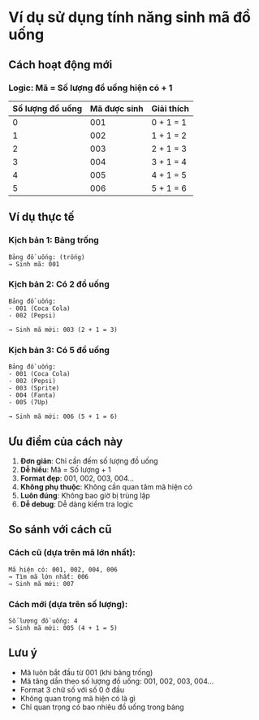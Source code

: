 # Ví dụ sử dụng tính năng sinh mã đồ uống

## Cách hoạt động mới

### Logic: Mã = Số lượng đồ uống hiện có + 1

| Số lượng đồ uống | Mã được sinh | Giải thích |
|------------------|---------------|------------|
| 0 | 001 | 0 + 1 = 1 |
| 1 | 002 | 1 + 1 = 2 |
| 2 | 003 | 2 + 1 = 3 |
| 3 | 004 | 3 + 1 = 4 |
| 4 | 005 | 4 + 1 = 5 |
| 5 | 006 | 5 + 1 = 6 |

## Ví dụ thực tế

### Kịch bản 1: Bảng trống
```
Bảng đồ uống: (trống)
→ Sinh mã: 001
```

### Kịch bản 2: Có 2 đồ uống
```
Bảng đồ uống: 
- 001 (Coca Cola)
- 002 (Pepsi)

→ Sinh mã mới: 003 (2 + 1 = 3)
```

### Kịch bản 3: Có 5 đồ uống
```
Bảng đồ uống:
- 001 (Coca Cola)
- 002 (Pepsi) 
- 003 (Sprite)
- 004 (Fanta)
- 005 (7Up)

→ Sinh mã mới: 006 (5 + 1 = 6)
```

## Ưu điểm của cách này

1. **Đơn giản**: Chỉ cần đếm số lượng đồ uống
2. **Dễ hiểu**: Mã = Số lượng + 1
3. **Format đẹp**: 001, 002, 003, 004...
4. **Không phụ thuộc**: Không cần quan tâm mã hiện có
5. **Luôn đúng**: Không bao giờ bị trùng lặp
6. **Dễ debug**: Dễ dàng kiểm tra logic

## So sánh với cách cũ

### Cách cũ (dựa trên mã lớn nhất):
```
Mã hiện có: 001, 002, 004, 006
→ Tìm mã lớn nhất: 006
→ Sinh mã mới: 007
```

### Cách mới (dựa trên số lượng):
```
Số lượng đồ uống: 4
→ Sinh mã mới: 005 (4 + 1 = 5)
```

## Lưu ý

- Mã luôn bắt đầu từ 001 (khi bảng trống)
- Mã tăng dần theo số lượng đồ uống: 001, 002, 003, 004...
- Format 3 chữ số với số 0 ở đầu
- Không quan trọng mã hiện có là gì
- Chỉ quan trọng có bao nhiêu đồ uống trong bảng 
